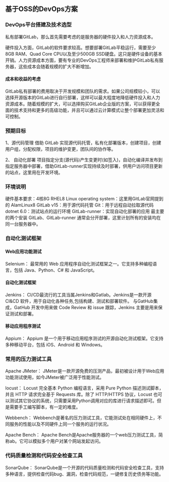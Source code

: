 ## 基于OSS的DevOps方案



### DevOps平台搭建及技术选型

私有部署GitLab，那么首先需要考虑的是服务器的硬件投入和人力资源成本。

硬件投入方面，GitLab的软件要求较高。想要部署GitLab平稳运行，需要至少8GB RAM、Quad Core CPU以及至少500GB SSD硬盘。这只是硬件设备的基本开销。人力资源成本方面，要有专业的DevOps工程师来部署和维护GitLab私有服务器，这些成本会随着规模的扩大不断增加。


#### 成本和收益的考虑
GitLab私有部署的费用取决于开发规模和团队的需求。如果公司规模较小，可以选择开源版本的GitLab进行自行部署，这样可以最大程度地降低硬件投入和人力资源成本。随着规模的扩大，可以选择购买GitLab企业版的方案，可以获得更全面的技术支持和更多的高级功能，并且可以通过云计算模式让整个部署更加灵活和可控制。


### 预期目标

1、源代码管理
借助 GitLab 实现源代码托管，私有化部署版本，创建项目，创建用户组，分配权限，项目的维护变更，团队间的协作等。

2、 自动化部署
项目指定分支(源代码)产生变更时(如签入)，自动化编译并发布到指定服务器中部署，借助GitLab-runner实现持续及时部署，供用户访问项目更新的站点，这里用在开发环境。


### 环境说明
硬件基本要求：4核8G
RHEL8 Linux operating system：这里用GitLab官网提到的 AlamLinux8
GitLab v15：用于源代码托管
Git：用于远程自动拉取源代码
dotnet 6.0：测试站点的运行环境
GitLab-runner：实现自动化部署的应用
最主要的两个安装 GitLab、GitLab-runner 通常会分开部署，这里计划所有的安装均在同一台服务器中。


### 自动化测试框架

#### Web应用功能测试
Selenium：
最常用的 Web 应用程序自动化测试框架之一。它支持多种编程语言，包括 Java、Python、C# 和 JavaScript。


#### 自动化测试框架
Jenkins：
CI/CD最流行的工具当属Jenkins和Gatlab。Jenkins是一款开源 CI&CD 软件，用于自动化各种任务,包括构建、测试和部署软件。
与GatHub集成，GatHub 开发中用来做 Code Review 和 issue 跟踪，Jenkins 主要是用来保证测试和部署。


#### 移动应用程序测试
Appium：
Appium 是一个用于移动应用程序测试的开源自动化测试框架。它支持多种移动平台，包括 iOS、Android 和 Windows。


### 常用的压力测试工具
Apache JMeter：
JMeter是一款开源免费的压测产品，最初被设计用于Web应用功能测试使用，如今JMeter被广泛用于性能测试。


locust：
Locust 完全基本 Python 编程语言，采用 Pure Python 描述测试脚本，并且 HTTP 请求完全基于 Requests 库。除了 HTTP/HTTPS 协议，Locust 也可以测试其它协议的系统，只需要采用Python调用对应的库进行请求描述即可。但是需要手工编写脚本，有一定的难度。


Webbench：
Webbench是著名的压力测试工具，它能测试处在相同硬件上，不同服务的性能以及不同硬件上同一个服务的运行状况。


Apache Bench：
Apache Bench是Apache服务器的一个web压力测试工具，简称ab。它可以模拟多个用户对某个网站发起访问。

### 代码质量检测和代码安全检查工具

SonarQube：
SonarQube是一个开源的代码质量检测和代码安全检查工具，支持多种语言，提供检查代码bug、漏洞，检查代码规范，一键修复历史债务等功能。